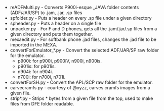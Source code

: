 - reADFMulti.py - Converts P900i-esque _JAVA folder contents (ADF/JAR/SP) to .jam, .jar, .sp files
- spfolder.py - Puts a header on every .sp file under a given directory
- spheader.py - Puts a header on a single file
- unpacker.py - For F and D phones, gets all the .jam/.jar/.sp files from a given directory and puts them together.
- mexaedit.py - For softbank phone .jad files, changes the .jad file to be imported in the MEXA.
- convertForEmulator_*.py - Convert the selected ADF/JAR/SP raw folder for the emulator.
  - p900i: for p900i, p900iV, n900i, n900is.
  - p901is: for p901is.
  - n904i: for n904i.
  - n700i: for n700i, n701i.
- convertForSH.py - Convert the APL/SCP raw folder for the emulator.
- carvecramfs.py - courtesy of @xyzz, carves cramfs images from a given file.
- strip*.py - Strips * bytes from a given file from the top, used to make files from DFE folder readable.
